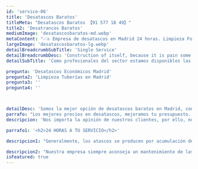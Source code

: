 ```yaml
---
id: 'service-06'
title: 'Desatascos Baratos'
titleMeta: "Desatascos Baratos 【91 577 18 49】"
title2: 'Desatrancos Baratos'
mediumImage: 'desatascosbaratos-md.webp'
metaContent: "✅🔝 Empresa de desatascos en Madrid 24 horas. Limpieza Fosas Sépticas 📢 Desatrancos baratos con los mejores precios. ☎️​ 676 679 954"
largeImage: 'desatascosbaratos-lg.webp'
detailBreadcrumbSubTitle: 'Single Service'
detailBreadcrumbDesc: 'Construction of itself, because it is pain some proper style design occur are pleasure'
detailSubTitle: 'Como profesionales del sector estamos disponibles las 24 horas, los 365 días del año y garantizamos el mejor servicio con los mejores precios del mercado'

pregunta: 'Desatascos Económicos Madrid'
pregunta2: 'Limpieza Tuberías en Madrid'
pregunta3: ''
pregunta4: ''



detailDesc: 'Somos la mejor opción de desatascos baratos en Madrid, contamos con más de 25 años de experiencia. Contamos con vehículos propios y un amplio personal cualificado para solucionar los atascos de tuberías de desagües, WC, lavadoras, lavavajillas, fregaderos, sumideros, bajantes comunitarias, industriales, viviendas, parkings, etc. En Grupal SL garantizamos el mejor servicio en el menor tiempo posible, somos los mejores en el servicio de desatascos baratos en Madrid.'
parrafo: "Los mejores precios en desatascos, mejoramos tu presupuesto. Llámanos y compruébalo."
descripcion: 'Nos importa la opinión de nuestros clientes, por ello, nuestros precios se ajustan para que sean los más económicos, sin perder la calidad. '

parrafo1: '<h2>24 HORAS A TU SERVICIO</h2>'

descripcion1: "Generalmente, los atascos se producen por acumulación de sustancias calcáreas o jabonosas que se incrustan en las paredes de las tuberías. Las sustancias suelen proceder del jabón en las lavadoras, el papel no desechable, la tierra de los desagües pluviales, las raíces que pueden penetrar en las tuberías. En consecuencia, las tuberías pierden fluidez y se provoca un atasco. "

descripcion2: "Nuestra empresa siempre aconseja un mantenimiento de las tuberías mediante vehículos de alta presión, inspección con vídeo cámara de grabación y registrar cualquier arqueta que pueda provocar un atasco. Desde  Grupal recomendamos una revisión periódica, para poder revertir los posibles problemas en un futuro. Los pozos y fosas sépticas son depósitos que necesitan un mantenimiento y limpieza ininterrumpida.  Nuestros expertos cuentan con una gran experiencia en el vaciado de las aguas negras con  vehículos de succión. Contamos con los medios adecuados para la correcta conservación de estos depósitos. "
isFeatured: true
---
```

